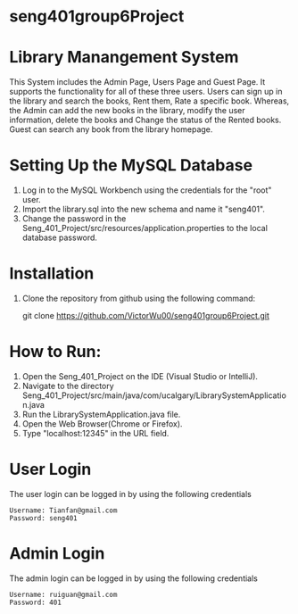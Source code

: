 # seng401group6Project

# Library Manangement System

This System includes the Admin Page, Users Page and Guest Page. It supports the functionality for all of these three users. Users can sign up in the library and search the books,
Rent them, Rate a specific book. Whereas, the Admin can add the new books in the library, modify the user information, delete the books and Change the status of the Rented books.
Guest can search any book from the library homepage.

# Setting Up the MySQL Database
1. Log in to the MySQL Workbench using the credentials for the "root" user.
2. Import the library.sql into the new schema and name it "seng401".
3. Change the password in the Seng_401_Project/src/resources/application.properties to the local database password.

# Installation
1. Clone the repository from github using the following command:

   git clone https://github.com/VictorWu00/seng401group6Project.git

# How to Run:
1. Open the Seng_401_Project on the IDE (Visual Studio or IntelliJ).
2. Navigate to the directory Seng_401_Project/src/main/java/com/ucalgary/LibrarySystemApplication.java 
3. Run the LibrarySystemApplication.java file.
4. Open the Web Browser(Chrome or Firefox).
5. Type "localhost:12345" in the URL field.

# User Login 
The user login can be logged in by using the following credentials
```
Username: Tianfan@gmail.com
Password: seng401
```

# Admin Login
The admin login can be logged in by using the following credentials
```
Username: ruiguan@gmail.com
Password: 401
```
